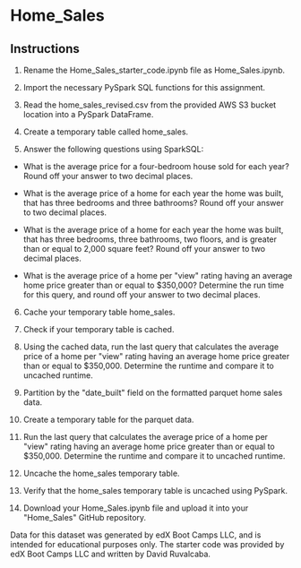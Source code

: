 # Home_Sales

## Instructions

1. Rename the Home_Sales_starter_code.ipynb file as Home_Sales.ipynb.

2. Import the necessary PySpark SQL functions for this assignment.

3. Read the home_sales_revised.csv from the provided AWS S3 bucket location into a PySpark DataFrame.

4. Create a temporary table called home_sales.

5. Answer the following questions using SparkSQL:

- What is the average price for a four-bedroom house sold for each year? Round off your answer to two decimal places.

- What is the average price of a home for each year the home was built, that has three bedrooms and three bathrooms? Round off your answer to two decimal places.

- What is the average price of a home for each year the home was built, that has three bedrooms, three bathrooms, two floors, and is greater than or equal to 2,000 square feet? Round off your answer to two decimal places.

- What is the average price of a home per "view" rating having an average home price greater than or equal to $350,000? Determine the run time for this query, and round off your answer to two decimal places.

6. Cache your temporary table home_sales.

7. Check if your temporary table is cached.

8. Using the cached data, run the last query that calculates the average price of a home per "view" rating having an average home price greater than or equal to $350,000. Determine the runtime and compare it to uncached runtime.

9. Partition by the "date_built" field on the formatted parquet home sales data.

10. Create a temporary table for the parquet data.

11. Run the last query that calculates the average price of a home per "view" rating having an average home price greater than or equal to $350,000. Determine the runtime and compare it to uncached runtime.

12. Uncache the home_sales temporary table.

13. Verify that the home_sales temporary table is uncached using PySpark.

14. Download your Home_Sales.ipynb file and upload it into your "Home_Sales" GitHub repository.

Data for this dataset was generated by edX Boot Camps LLC, and is intended for educational purposes only. The starter code was provided by edX Boot Camps LLC and written by David Ruvalcaba.

